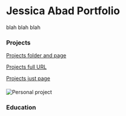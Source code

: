 # Jessica Abad Portfolio

blah blah blah

### Projects
[Projects folder and page](/markdown-portfolio/projects)

[Projects full URL](https://www.google.com)

[Projects just page](projects)

#### 
![Personal project](images/logo.jpg)

### Education